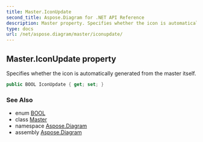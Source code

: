 ```yaml
---
title: Master.IconUpdate
second_title: Aspose.Diagram for .NET API Reference
description: Master property. Specifies whether the icon is automatically generated from the master itself
type: docs
url: /net/aspose.diagram/master/iconupdate/
---
```

## Master.IconUpdate property

Specifies whether the icon is automatically generated from the master itself.

```csharp
public BOOL IconUpdate { get; set; }
```

### See Also

* enum [BOOL](../../bool/)
* class [Master](../)
* namespace [Aspose.Diagram](../../master/)
* assembly [Aspose.Diagram](../../../)


